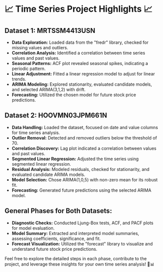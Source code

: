 # 📈 Time Series Project Highlights 📈

## Dataset 1: MRTSSM4413USN
- **Data Exploration:** Loaded data from the "fredr" library, checked for missing values and outliers.
- **Correlation Analysis:** Identified a correlation between time series values and past values.
- **Seasonal Patterns:** ACF plot revealed seasonal spikes, indicating a periodic pattern.
- **Linear Adjustment:** Fitted a linear regression model to adjust for linear trends.
- **ARIMA Modeling:** Explored stationarity, evaluated candidate models, and selected ARIMA(3,1,2) with drift.
- **Forecasting:** Utilized the chosen model for future stock price predictions.

## Dataset 2: HOOVMN03JPM661N
- **Data Handling:** Loaded the dataset, focused on date and value columns for time series analysis.
- **Outlier Removal:** Detected and removed outliers below the threshold of 70.
- **Correlation Discovery:** Lag plot indicated a correlation between values and past values.
- **Segmented Linear Regression:** Adjusted the time series using segmented linear regression.
- **Residual Analysis:** Modeled residuals, checked for stationarity, and evaluated candidate ARIMA models.
- **Model Selection:** Chose ARIMA(1,0,5) with non-zero mean for its robust fit.
- **Forecasting:** Generated future predictions using the selected ARIMA model.

## General Phases for Both Datasets:
- **Diagnostic Checks:** Conducted Ljung-Box tests, ACF, and PACF plots for model evaluation.
- **Model Summary:** Extracted and interpreted model summaries, assessing coefficients, significance, and fit.
- **Forecast Visualization:** Utilized the "forecast" library to visualize and understand future stock price predictions.

Feel free to explore the detailed steps in each phase, contribute to the project, and leverage these insights for your own time series analysis! 🚀📊

